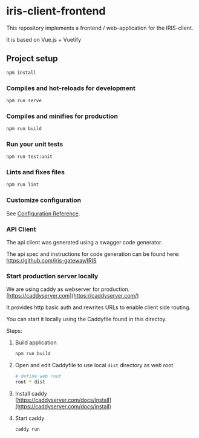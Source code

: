 # iris-client-frontend

This repository implements a frontend / web-application for the IRIS-client.

It is based on Vue.js + Vuetify

## Project setup

```bash
npm install
```

### Compiles and hot-reloads for development

```bash
npm run serve
```

### Compiles and minifies for production

```bash
npm run build
```

### Run your unit tests

```bash
npm run test:unit
```

### Lints and fixes files

```bash
npm run lint
```

### Customize configuration

See [Configuration Reference](https://cli.vuejs.org/config/).

### API Client

The api client was generated using a swagger code generator.

The api spec and instructions for code generation can be found here:  
<https://github.com/iris-gateway/IRIS>

### Start production server locally

We are using caddy as webserver for production.  
[https://caddyserver.com](https://caddyserver.com/)

It provides http basic auth and rewrites URLs to enable client side routing.

You can start it locally using the Caddyfile found in this directoy.

Steps:

1. Build application

   ```bash
   npm run build
   ```

2. Open and edit Caddyfile to use local `dist` directory as web root

   ```bash
   # define web root
   root * dist
   ```

3. Install caddy  
   [https://caddyserver.com/docs/install](https://caddyserver.com/docs/install)

4. Start caddy

   ```bash
   caddy run
   ```
